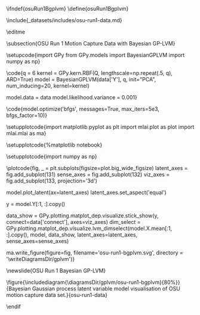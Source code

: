 \ifndef{osuRun1Bgplvm}
\define{osuRun1Bgplvm}

\include{_datasets/includes/osu-run1-data.md}

\editme

\subsection{OSU Run 1 Motion Capture Data with Bayesian GP-LVM}

\setupcode{import GPy
from GPy.models import BayesianGPLVM
import numpy as np}


\code{q = 6
kernel = GPy.kern.RBF(Q, lengthscale=np.repeat(.5, q), ARD=True)
model = BayesianGPLVM(data['Y'], q,
                      init="PCA",
                      num_inducing=20, kernel=kernel)

model.data = data
model.likelihood.variance = 0.001}

\code{model.optimize('bfgs', messages=True, max_iters=5e3, bfgs_factor=10)}

\setupplotcode{import matplotlib.pyplot as plt
import mlai.plot as plot
import mlai.mlai as ma}

\setupplotcode{%matplotlib notebook}

\setupplotcode{import numpy as np}

\plotcode{fig, _ = plt.subplots(figsize=plot.big_wide_figsize)
latent_axes = fig.add_subplot(131)
sense_axes = fig.add_subplot(132)
viz_axes = fig.add_subplot(133, projection='3d')

model.plot_latent(ax=latent_axes)
latent_axes.set_aspect('equal')

y = model.Y[:1, :].copy()

data_show = GPy.plotting.matplot_dep.visualize.stick_show(y, connect=data['connect'], axes=viz_axes)
dim_select = GPy.plotting.matplot_dep.visualize.lvm_dimselect(model.X.mean[:1, :].copy(), 
                                                              model, 
							      data_show, 
							      latent_axes=latent_axes, 
							      sense_axes=sense_axes)

ma.write_figure(figure=fig,
                filename='osu-run1-bgplvm.svg', 
				  directory = '\writeDiagramsDir/gplvm')}


\newslide{OSU Run 1 Bayesian GP-LVM}

\figure{\includediagram{\diagramsDir/gplvm/osu-run1-bgplvm}{80%}}{Bayesian Gaussian process latent variable model visualisation of OSU motion capture data set.}{osu-run1-data}


\endif
